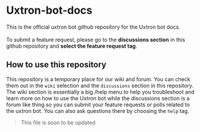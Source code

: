 # Uxtron-bot-docs
This is the official uxtron bot github repository for the Uxtron bot docs.<br/> 
<br/> To submit a feature request, please go to the **discussions section** in this github repository and **select the feature request tag**.

## How to use this repository
This repository is a temporary place for our wiki and forum. You can check them out in the `wiki` selection and the `discussions` section in this repository. The wiki section is essentially a big /help menu to help you troubleshoot and learn more on how to use the Uxtron bot while the discussions section is a forum like thing so you can submit your feature requests or polls related to the uxtron bot. You can also ask questions there by choosing the `help` tag.

> This file is soon to be updated<br/> 

